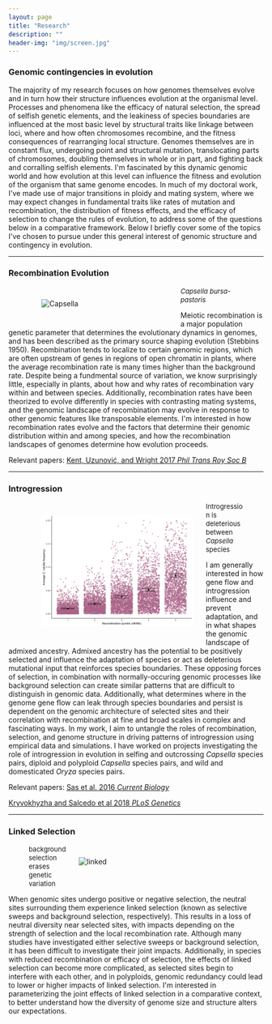 ```yaml
---
layout: page
title: "Research"
description: ""
header-img: "img/screen.jpg"
---
```


### Genomic contingencies in evolution
The majority of my research focuses on how genomes themselves evolve and in turn how their structure influences evolution at the organismal level.
Processes and phenomena like the efficacy of natural selection, the spread of selfish genetic elements, and the leakiness of species boundaries are influenced at the most basic level by structural traits like linkage between loci, where and how often chromosomes recombine, and the fitness consequences of rearranging local structure.
Genomes themselves are in constant flux, undergoing point and structural mutation, translocating parts of chromosomes, doubling themselves in whole or in part, and fighting back and corralling selfish elements.
I'm fascinated by this dynamic genomic world and how evolution at this level can influence the fitness and evolution of the organism that same genome encodes.
In much of my doctoral work, I've made use of major transitions in ploidy and mating system, where we may expect changes in fundamental traits like rates of mutation and recombination, the distribution of fitness effects, and the efficacy of selection to change the rules of evolution, to address some of the questions below in a comparative framework.
Below I briefly cover some of the topics I've chosen to pursue under this general interest of genomic structure and contingency in evolution.

___

### Recombination Evolution

<div class="right_figure"><figure>
	<img src="/img/cap2.jpg" alt="Capsella" style="float: left" width="250" hspace="25" vspace="25" />
	<figcaption>
		<font size="2"><i>Capsella bursa-pastoris</i></font>
	</figcaption>
</figure></div>

Meiotic recombination is a major population genetic parameter that determines the evolutionary dynamics in genomes, and has been described as the primary source shaping evolution (Stebbins 1950).
Recombination tends to localize to certain genomic regions, which are often upstream of genes in regions of open chromatin in plants, where the average recombination rate is many times higher than the background rate.
Despite being a fundmental source of variation, we know surprisingly little, especially in plants, about how and why rates of recombination vary within and between species.
Additionally, recombination rates have been theorized to evolve differently in species with contrasting mating systems, and the genomic landscape of recombination may evolve in response to other genomic features like transposable elements.
I'm interested in how recombination rates evolve and the factors that determine their genomic distribution within and among species, and how the recombination landscapes of genomes determine how evolution proceeds.

Relevant papers: [Kent, Uzunović, and Wright 2017 _Phil Trans Roy Soc B_](https://paperpile.com/shared/ifUB4H)

___

### Introgression

<div class="left_figure"><figure>
	<img src="/img/introg_thumbnail.png" alt="introg" style="float: left" width="300" hspace="25" vspace="25" />
	<figcaption>
		<font size="2">Introgression is deleterious between <i> Capsella </i> species</font>
	</figcaption>
</figure></div>

I am generally interested in how gene flow and introgression influence and prevent adaptation, and in what shapes the genomic landscape of admixed ancestry.
Admixed ancestry has the potential to be positively selected and influence the adaptation of species or act as deleterious mutational input that reinforces species boundaries.
These opposing forces of selection, in combination with normally-occuring genomic processes like background selection can create similar patterns that are difficult to distinguish in genomic data.
Additionally, what determines where in the genome gene flow can leak through species boundaries and persist is dependent on the genomic architecture of selected sites and their correlation with recombination at fine and broad scales in complex and fascinating ways.
In my work, I aim to untangle the roles of recombination, selection, and genome structure in driving patterns of introgression using empirical data and simulations.
I have worked on projects investigating the role of introgression in evolution in selfing and outcrossing _Capsella_ species pairs, diploid and polyploid _Capsella_ species pairs, and wild and domesticated _Oryza_ species pairs.

Relevant papers: [Sas et al. 2016 _Current Biology_ ](https://paperpile.com/shared/GZqmlG)

[Kryvokhyzha and Salcedo et al 2018 _PLoS Genetics_ ](https://paperpile.com/shared/7RUICs)

___

### Linked Selection
<div class="right_figure"><figure>
        <img src="/img/B.gif" alt="linked" style="float: right" width="300" hspace="25" vspace="25" />
        <figcaption>
                <font size="2"> background selection erases genetic variation </font>
        </figcaption>
</figure></div>

When genomic sites undergo positive or negative selection, the neutral sites surrounding them experience linked selection (known as selective sweeps and background selection, respectively).
This results in a loss of neutral diversity near selected sites, with impacts depending on the strength of selection and the local recombination rate.
Although many studies have investigated either selective sweeps or background selection, it has been difficult to investigate their joint impacts.
Additionally, in species with reduced recombination or efficacy of selection, the effects of linked selection can become more complicated, as selected sites begin to interfere with each other, and in polyploids, genomic redundancy could lead to lower or higher impacts of linked selection.
I'm interested in parameterizing the joint effects of linked selection in a comparative context, to better understand how the diversity of genome size and structure alters our expectations.
